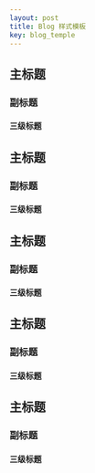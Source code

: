 ```yaml
---
layout: post
title: Blog 样式模板
key: blog_temple
---
```


## <i class="fa fa-rebel fa-5x" aria-hidden="true"></i> 主标题
### 副标题
#### 三级标题
## <i class="fa fa-rebel fa-5x" aria-hidden="true"></i> 主标题
### 副标题
#### 三级标题
## <i class="fa fa-rebel fa-5x" aria-hidden="true"></i> 主标题
### 副标题
#### 三级标题
## <i class="fa fa-rebel fa-5x" aria-hidden="true"></i> 主标题
### 副标题
#### 三级标题
## <i class="fa fa-rebel fa-5x" aria-hidden="true"></i> 主标题
### 副标题
#### 三级标题